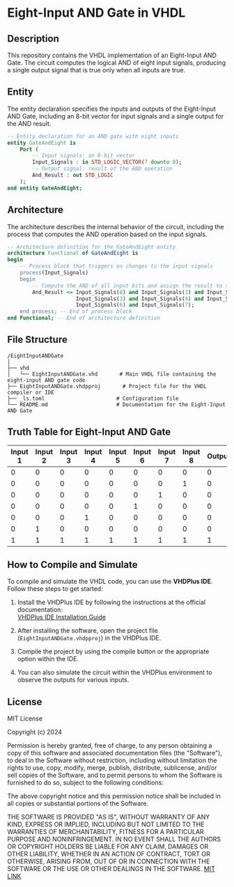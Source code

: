 # Eight-Input AND Gate in VHDL

## Description
This repository contains the VHDL implementation of an Eight-Input AND Gate. The circuit computes the logical AND of eight input signals, producing a single output signal that is true only when all inputs are true.

## Entity

The entity declaration specifies the inputs and outputs of the Eight-Input AND Gate, including an 8-bit vector for input signals and a single output for the AND result.

```vhdl
-- Entity declaration for an AND gate with eight inputs
entity GateAndEight is
    Port (
        -- Input signals: an 8-bit vector
        Input_Signals : in STD_LOGIC_VECTOR(7 downto 0);
        -- Output signal: result of the AND operation
        And_Result : out STD_LOGIC
    );
end entity GateAndEight;
```
## Architecture

The architecture describes the internal behavior of the circuit, including the process that computes the AND operation based on the input signals.
```vhdl
-- Architecture definition for the GateAndEight entity
architecture Functional of GateAndEight is
begin
    -- Process block that triggers on changes to the input signals
    process(Input_Signals)
    begin
        -- Compute the AND of all input bits and assign the result to the output
        And_Result <= Input_Signals(0) and Input_Signals(1) and Input_Signals(2) and
                      Input_Signals(3) and Input_Signals(4) and Input_Signals(5) and
                      Input_Signals(6) and Input_Signals(7);
    end process; -- End of process block
end Functional; -- End of architecture definition
```

## File Structure
```
/EightInputANDGate
│
├── vhd
│   └── EightInputANDGate.vhd       # Main VHDL file containing the eight-input AND gate code
├── EightInputANDGate.vhdpproj       # Project file for the VHDL compiler or IDE
├── _ls.toml                       # Configuration file
└── README.md                      # Documentation for the Eight-Input AND Gate
```


## Truth Table for Eight-Input AND Gate

| Input 1 | Input 2 | Input 3 | Input 4 | Input 5 | Input 6 | Input 7 | Input 8 | Output |
|---------|---------|---------|---------|---------|---------|---------|---------|--------|
| 0       | 0       | 0       | 0       | 0       | 0       | 0       | 0       | 0      |
| 0       | 0       | 0       | 0       | 0       | 0       | 0       | 1       | 0      |
| 0       | 0       | 0       | 0       | 0       | 0       | 1       | 0       | 0      |
| 0       | 0       | 0       | 0       | 0       | 1       | 0       | 0       | 0      |
| 0       | 0       | 0       | 1       | 0       | 0       | 0       | 0       | 0      |
| 0       | 1       | 0       | 0       | 0       | 0       | 0       | 0       | 0      |
| 1       | 1       | 1       | 1       | 1       | 1       | 1       | 1       | 1      |

## How to Compile and Simulate

To compile and simulate the VHDL code, you can use the **VHDPlus IDE**. Follow these steps to get started:

1. Install the VHDPlus IDE by following the instructions at the official documentation:  
   [VHDPlus IDE Installation Guide](https://vhdplus.com/docs/getstarted/#install-vhdplus-ide)
   
2. After installing the software, open the project file (`EightInputANDGate.vhdpproj`) in the VHDPlus IDE.

3. Compile the project by using the compile button or the appropriate option within the IDE.

4. You can also simulate the circuit within the VHDPlus environment to observe the outputs for various inputs.
## License

MIT License

Copyright (c) 2024

Permission is hereby granted, free of charge, to any person obtaining a copy
of this software and associated documentation files (the "Software"), to deal
in the Software without restriction, including without limitation the rights
to use, copy, modify, merge, publish, distribute, sublicense, and/or sell
copies of the Software, and to permit persons to whom the Software is
furnished to do so, subject to the following conditions:

The above copyright notice and this permission notice shall be included in all
copies or substantial portions of the Software.

THE SOFTWARE IS PROVIDED "AS IS", WITHOUT WARRANTY OF ANY KIND, EXPRESS OR
IMPLIED, INCLUDING BUT NOT LIMITED TO THE WARRANTIES OF MERCHANTABILITY,
FITNESS FOR A PARTICULAR PURPOSE AND NONINFRINGEMENT. IN NO EVENT SHALL THE
AUTHORS OR COPYRIGHT HOLDERS BE LIABLE FOR ANY CLAIM, DAMAGES OR OTHER
LIABILITY, WHETHER IN AN ACTION OF CONTRACT, TORT OR OTHERWISE, ARISING FROM,
OUT OF OR IN CONNECTION WITH THE SOFTWARE OR THE USE OR OTHER DEALINGS IN THE
SOFTWARE.
[MIT LINK](https://choosealicense.com/licenses/mit/)
